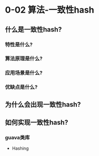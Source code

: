 # 0-02 算法-一致性hash

## 什么是一致性hash? 

### 特性是什么? 

### 算法原理是什么? 

### 应用场景是什么? 

### 优缺点是什么? 



## 为什么会出现一致性hash?



## 如何实现一致性hash? 



### guava类库



- Hashing